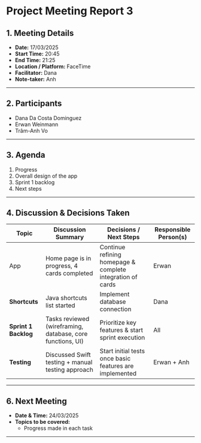 # **Project Meeting Report 3**

## **1. Meeting Details**

- **Date:** 17/03/2025  
- **Start Time:** 20:45  
- **End Time:** 21:25  
- **Location / Platform:** FaceTime  
- **Facilitator:** Dana  
- **Note-taker:** Anh  

---

## **2. Participants**

- Dana Da Costa Dominguez  
- Erwan Weinmann  
- Trâm-Anh Vo  

---

## **3. Agenda**

1. Progress  
2. Overall design of the app  
3. Sprint 1 backlog  
4. Next steps  

---

## **4. Discussion & Decisions Taken**

| **Topic** | **Discussion Summary** | **Decisions / Next Steps** | **Responsible Person(s)** |
| --- | --- | --- | --- |
| App | Home page is in progress, 4 cards completed | Continue refining homepage & complete integration of cards | Erwan |
| **Shortcuts** | Java shortcuts list started | Implement database connection | Dana |
| **Sprint 1 Backlog** | Tasks reviewed (wireframing, database, core functions, UI) | Prioritize key features & start sprint execution | All |
| **Testing** | Discussed Swift testing + manual testing approach | Start initial tests once basic features are implemented | Erwan + Anh |

---

## **6. Next Meeting**

- **Date & Time:** 24/03/2025  
- **Topics to be covered:**
  - Progress made in each task  

---
